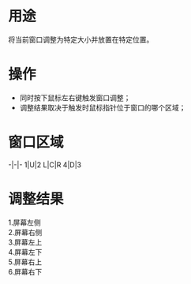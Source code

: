# 用途
将当前窗口调整为特定大小并放置在特定位置。

# 操作
- 同时按下鼠标左右键触发窗口调整；
- 调整结果取决于触发时鼠标指针位于窗口的哪个区域；

# 窗口区域
-|-|-
1|U|2
L|C|R
4|D|3

# 调整结果
1.屏幕左侧  
2.屏幕右侧  
3.屏幕左上  
4.屏幕左下  
5.屏幕右上  
6.屏幕右下  
